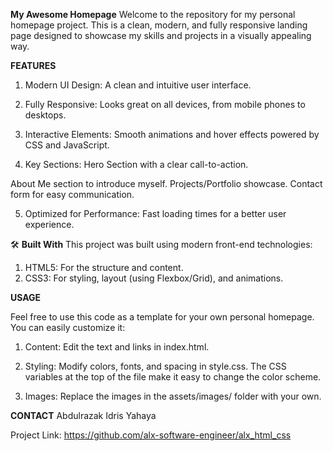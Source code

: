 **My Awesome Homepage**
Welcome to the repository for my personal homepage project. This is a clean, modern, and fully responsive landing page designed to showcase my skills and projects in a visually appealing way.

**FEATURES**

1. Modern UI Design: A clean and intuitive user interface.

2. Fully Responsive: Looks great on all devices, from mobile phones to desktops.

3. Interactive Elements: Smooth animations and hover effects powered by CSS and JavaScript.

4. Key Sections:
Hero Section with a clear call-to-action.  

About Me section to introduce myself.
Projects/Portfolio showcase.
Contact form for easy communication.

5. Optimized for Performance: Fast loading times for a better user experience.

🛠️ **Built With**
This project was built using modern front-end technologies:

1. HTML5: For the structure and content.
2. CSS3: For styling, layout (using Flexbox/Grid), and animations.

**USAGE**

Feel free to use this code as a template for your own personal homepage. You can easily customize it:

1. Content: Edit the text and links in index.html.

2. Styling: Modify colors, fonts, and spacing in style.css. The CSS variables at the top of the file make it easy to change the color scheme.

3. Images: Replace the images in the assets/images/ folder with your own.

**CONTACT**
Abdulrazak Idris Yahaya

Project Link:
https://github.com/alx-software-engineer/alx_html_css